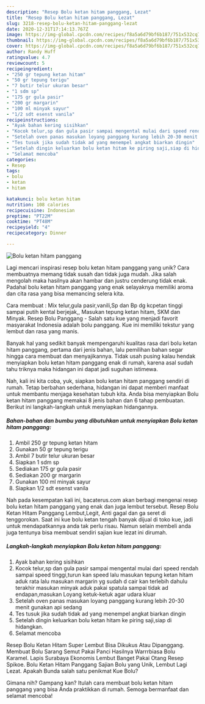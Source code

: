 ```yaml
---
description: "Resep Bolu ketan hitam panggang, Lezat"
title: "Resep Bolu ketan hitam panggang, Lezat"
slug: 3218-resep-bolu-ketan-hitam-panggang-lezat
date: 2020-12-31T17:14:13.767Z
image: https://img-global.cpcdn.com/recipes/f8a5a6d79bf6b187/751x532cq70/bolu-ketan-hitam-panggang-foto-resep-utama.jpg
thumbnail: https://img-global.cpcdn.com/recipes/f8a5a6d79bf6b187/751x532cq70/bolu-ketan-hitam-panggang-foto-resep-utama.jpg
cover: https://img-global.cpcdn.com/recipes/f8a5a6d79bf6b187/751x532cq70/bolu-ketan-hitam-panggang-foto-resep-utama.jpg
author: Randy Huff
ratingvalue: 4.7
reviewcount: 5
recipeingredient:
- "250 gr tepung ketan hitam"
- "50 gr tepung terigu"
- "7 butir telur ukuran besar"
- "1 sdm sp"
- "175 gr gula pasir"
- "200 gr margarin"
- "100 ml minyak sayur"
- "1/2 sdt esenst vanila"
recipeinstructions:
- "Ayak bahan kering sisihkan"
- "Kocok telur,sp dan gula pasir sampai mengental mulai dari speed rendah sampai speed tinggi,turun kan speed lalu masukan tepung ketan hitam aduk rata lalu masukan margarin yg sudah d cair kan terlebih dahulu terakhir masukan minyak aduk pakai spatula sampai tidak ad endapan,masukan Loyang ketuk-ketuk agar udara kluar"
- "Setelah oven panas masukan loyang panggang kurang lebih 20-30 menit gunakan api sedang"
- "Tes tusuk jika sudah tidak ad yang menempel angkat biarkan dingin"
- "Setelah dingin keluarkan bolu ketan hitam ke piring saji,siap di hidangkan."
- "Selamat mencoba"
categories:
- Resep
tags:
- bolu
- ketan
- hitam

katakunci: bolu ketan hitam 
nutrition: 108 calories
recipecuisine: Indonesian
preptime: "PT22M"
cooktime: "PT48M"
recipeyield: "4"
recipecategory: Dinner

---
```



![Bolu ketan hitam panggang](https://img-global.cpcdn.com/recipes/f8a5a6d79bf6b187/751x532cq70/bolu-ketan-hitam-panggang-foto-resep-utama.jpg)

Lagi mencari inspirasi resep bolu ketan hitam panggang yang unik? Cara membuatnya memang tidak susah dan tidak juga mudah. Jika salah mengolah maka hasilnya akan hambar dan justru cenderung tidak enak. Padahal bolu ketan hitam panggang yang enak selayaknya memiliki aroma dan cita rasa yang bisa memancing selera kita.

Cara membuat : Mix telur,gula pasir,vanili,Sp dan Bp dg kcpetan tinggi sampai putih kental berjejak,, Masukan tepung ketan hitam, SKM dan Minyak. Resep Bolu Panggang - Salah satu kue yang menjadi favorit masyarakat Indonesia adalah bolu panggang. Kue ini memiliki tekstur yang lembut dan rasa yang manis.

Banyak hal yang sedikit banyak mempengaruhi kualitas rasa dari bolu ketan hitam panggang, pertama dari jenis bahan, lalu pemilihan bahan segar hingga cara membuat dan menyajikannya. Tidak usah pusing kalau hendak menyiapkan bolu ketan hitam panggang enak di rumah, karena asal sudah tahu triknya maka hidangan ini dapat jadi suguhan istimewa.


Nah, kali ini kita coba, yuk, siapkan bolu ketan hitam panggang sendiri di rumah. Tetap berbahan sederhana, hidangan ini dapat memberi manfaat untuk membantu menjaga kesehatan tubuh kita. Anda bisa menyiapkan Bolu ketan hitam panggang memakai 8 jenis bahan dan 6 tahap pembuatan. Berikut ini langkah-langkah untuk menyiapkan hidangannya.

<!--inarticleads1-->

##### Bahan-bahan dan bumbu yang dibutuhkan untuk menyiapkan Bolu ketan hitam panggang:

1. Ambil 250 gr tepung ketan hitam
1. Gunakan 50 gr tepung terigu
1. Ambil 7 butir telur ukuran besar
1. Siapkan 1 sdm sp
1. Sediakan 175 gr gula pasir
1. Sediakan 200 gr margarin
1. Gunakan 100 ml minyak sayur
1. Siapkan 1/2 sdt esenst vanila


Nah pada kesempatan kali ini, bacaterus.com akan berbagi mengenai resep bolu ketan hitam panggang yang enak dan juga lembut tersebut. Resep Bolu Ketan Hitam Panggang Lembut,Legit, Anti gagal dan ga seret di tenggorokan. Saat ini kue bolu ketan tengah banyak dijual di toko kue, jadi untuk mendapatkannya anda tak perlu risau. Namun selain membeli anda juga tentunya bisa membuat sendiri sajian kue lezat ini dirumah. 

<!--inarticleads2-->

##### Langkah-langkah menyiapkan Bolu ketan hitam panggang:

1. Ayak bahan kering sisihkan
1. Kocok telur,sp dan gula pasir sampai mengental mulai dari speed rendah sampai speed tinggi,turun kan speed lalu masukan tepung ketan hitam aduk rata lalu masukan margarin yg sudah d cair kan terlebih dahulu terakhir masukan minyak aduk pakai spatula sampai tidak ad endapan,masukan Loyang ketuk-ketuk agar udara kluar
1. Setelah oven panas masukan loyang panggang kurang lebih 20-30 menit gunakan api sedang
1. Tes tusuk jika sudah tidak ad yang menempel angkat biarkan dingin
1. Setelah dingin keluarkan bolu ketan hitam ke piring saji,siap di hidangkan.
1. Selamat mencoba


Resep Bolu Ketan Hitam Super Lembut Bisa Dikukus Atau Dipanggang. Membuat Bolu Sarang Semut Pakai Panci Hasilnya Warrrbiasa Bolu Karamel. Lapis Surabaya Ekonomis Lembut Banget Pakai Otang Resep Spikoe. Bolu Ketan Hitam Panggang Sajian Bolu yang Unik, Lembut Lagi Lezat. Apakah Bunda salah satu penikmat Kue Bolu? 

Gimana nih? Gampang kan? Itulah cara membuat bolu ketan hitam panggang yang bisa Anda praktikkan di rumah. Semoga bermanfaat dan selamat mencoba!
